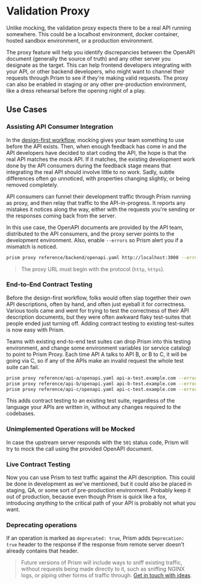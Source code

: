 # Validation Proxy

Unlike mocking, the validation proxy expects there to be a real API running somewhere. This could be a localhost environment, docker container, hosted sandbox environment, or a production environment.

The proxy feature will help you identify discrepancies between the OpenAPI document (generally the source of truth) and any other server you designate as the target. This can help frontend developers integrating with your API, or other backend developers, who might want to channel their requests through Prism to see if they're making valid requests. The proxy can also be enabled in staging or any other pre-production environment, like a dress rehearsal before the opening night of a play.

## Use Cases

### Assisting API Consumer Integration

In the [design-first workflow](https://blog.stoplight.io/api-first-api-design-first-or-code-first-which-should-you-choose), mocking gives your team something to use before the API exists. Then, when enough feedback has come in and the API developers have decided to start coding the API, the hope is that the real API matches the mock API. If it matches, the existing development work done by the API consumers during the feedback stage means that integrating the real API should involve little to no work. Sadly, subtle differences often go unnoticed, with properties changing slightly, or being removed completely.

API consumers can funnel their development traffic through Prism running as proxy, and then relay that traffic to the API-in-progress. It reports any mistakes it notices along the way, either with the requests you're sending or the responses coming back from the server.

In this use case, the OpenAPI documents are provided by the API team, distributed to the API consumers, and the proxy server points to the development environment. Also, enable `--errors` so Prism alert you if a mismatch is noticed.

```bash
prism proxy reference/backend/openapi.yaml http://localhost:3000 --errors
```

> The proxy URL must begin with the protocol (`http`, `https`).

### End-to-End Contract Testing

Before the design-first workflow, folks would often slap together their own API descriptions, often by hand, and often just eyeball it for correctness. Various tools came and went for trying to test the correctness of their API description documents, but they were often awkward flaky test-suites that people ended just turning off. Adding contract testing to existing test-suites is now easy with Prism.

Teams with existing end-to-end test suites can drop Prism into this testing environment, and change some environment variables (or service catalog) to point to Prism Proxy. Each time API A talks to API B, or B to C, it will be going via C, so if any of the APIs make an invalid request the whole test suite can fail.

```bash
prism proxy reference/api-a/openapi.yaml api-a-test.example.com --errors -p 5000
prism proxy reference/api-b/openapi.yaml api-b-test.example.com --errors -p 5001
prism proxy reference/api-c/openapi.yaml api-c-test.example.com --errors -p 5002
```

This adds contract testing to an existing test suite, regardless of the language your APIs are written in, without any changes required to the codebases.

### Unimplemented Operations will be Mocked

In case the upstream server responds with the `501` status code, Prism will try to mock the call using the provided OpenAPI document.

### Live Contract Testing

Now you can use Prism to test traffic against the API description. This could be done in development as we've mentioned, but it could also be placed in staging, QA, or some sort of pre-production environment. Probably keep it out of production, because even though Prism is quick like a fox, introducing _anything_ to the critical path of your API is probably not what you want.

### Deprecating operations

If an operation is marked as `deprecated: true`, Prism adds `Deprecation: true` header to the response if the response from remote server doesn't already contains that header.

<!-- theme:info -->

> Future versions of Prism will include ways to sniff existing traffic, without requests being made directly to it, such as sniffing NGINX logs, or piping other forms of traffic through. [Get in touch with ideas](https://github.com/stoplightio/prism/issues/955).
